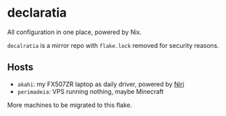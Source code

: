 # declaratia

All configuration in one place, powered by Nix.

`decalratia` is a mirror repo with `flake.lock` removed for security reasons.

## Hosts

- `akahi`: my FX507ZR laptop as daily driver, powered by [Niri](https://github.com/YaLTeR/niri)
- `perimadeia`: VPS running nothing, maybe Minecraft

More machines to be migrated to this flake.
